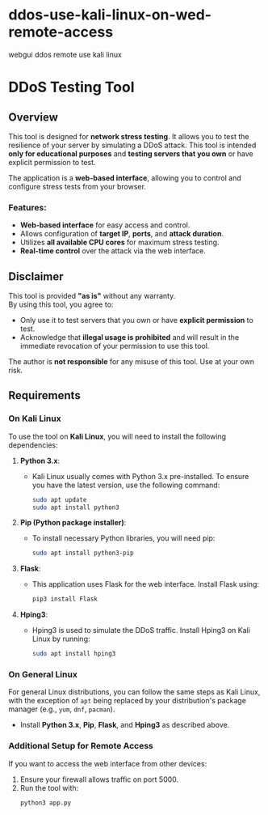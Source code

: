 # ddos-use-kali-linux-on-wed-remote-access
webgui ddos remote use kali linux 
# DDoS Testing Tool

## Overview
This tool is designed for **network stress testing**. It allows you to test the resilience of your server by simulating a DDoS attack. This tool is intended **only for educational purposes** and **testing servers that you own** or have explicit permission to test.

The application is a **web-based interface**, allowing you to control and configure stress tests from your browser.

### Features:
- **Web-based interface** for easy access and control.
- Allows configuration of **target IP**, **ports**, and **attack duration**.
- Utilizes **all available CPU cores** for maximum stress testing.
- **Real-time control** over the attack via the web interface.

## Disclaimer
This tool is provided **"as is"** without any warranty.  
By using this tool, you agree to:
- Only use it to test servers that you own or have **explicit permission** to test.
- Acknowledge that **illegal usage is prohibited** and will result in the immediate revocation of your permission to use this tool.

The author is **not responsible** for any misuse of this tool. Use at your own risk.

## Requirements

### On Kali Linux
To use the tool on **Kali Linux**, you will need to install the following dependencies:
1. **Python 3.x**:
   - Kali Linux usually comes with Python 3.x pre-installed. To ensure you have the latest version, use the following command:
     ```bash
     sudo apt update
     sudo apt install python3
     ```

2. **Pip (Python package installer)**:
   - To install necessary Python libraries, you will need pip:
     ```bash
     sudo apt install python3-pip
     ```

3. **Flask**:
   - This application uses Flask for the web interface. Install Flask using:
     ```bash
     pip3 install Flask
     ```

4. **Hping3**:
   - Hping3 is used to simulate the DDoS traffic. Install Hping3 on Kali Linux by running:
     ```bash
     sudo apt install hping3
     ```

### On General Linux
For general Linux distributions, you can follow the same steps as Kali Linux, with the exception of `apt` being replaced by your distribution's package manager (e.g., `yum`, `dnf`, `pacman`).

- Install **Python 3.x**, **Pip**, **Flask**, and **Hping3** as described above.

### Additional Setup for Remote Access
If you want to access the web interface from other devices:
1. Ensure your firewall allows traffic on port 5000.
2. Run the tool with:
   ```bash
   python3 app.py
